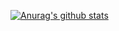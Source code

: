 [![Anurag's github stats](https://github-readme-stats.vercel.app/api?username=liumuge&count_private=true)](https://github.com/anuraghazra/github-readme-stats)
